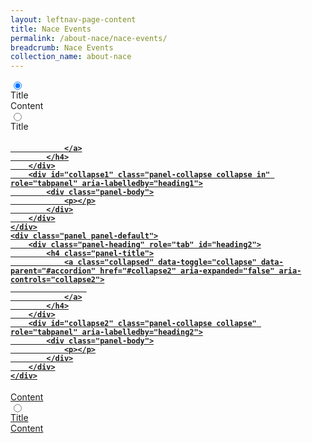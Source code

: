 ```yaml
---
layout: leftnav-page-content
title: Nace Events
permalink: /about-nace/nace-events/
breadcrumb: Nace Events
collection_name: about-nace
---
```



 <div class="accordion">
     <input type="radio" name="select" class="accordion-select" checked />
    <div class="accordion-title"><span>Title</span></div>
    <div class="accordion-content">Content</div> 
         <input type="radio" name="select" class="accordion-select" />
    <div class="accordion-title"><span>Title</span></div><div class="panel-group" id="accordion" role="tablist" aria-multiselectable="true">
    <div class="panel panel-default">
        <div class="panel-heading" role="tab" id="heading1">
            <h4 class="panel-title">
                <a data-toggle="collapse" data-parent="#accordion" href="#collapse1" aria-expanded="true" aria-controls="collapse1">
                     
                </a>
            </h4>
        </div>
        <div id="collapse1" class="panel-collapse collapse in" role="tabpanel" aria-labelledby="heading1">
            <div class="panel-body">
                <p></p>
            </div>
        </div>
    </div>
    <div class="panel panel-default">
        <div class="panel-heading" role="tab" id="heading2">
            <h4 class="panel-title">
                <a class="collapsed" data-toggle="collapse" data-parent="#accordion" href="#collapse2" aria-expanded="false" aria-controls="collapse2">
                     
                </a>
            </h4>
        </div>
        <div id="collapse2" class="panel-collapse collapse" role="tabpanel" aria-labelledby="heading2">
            <div class="panel-body">
                <p></p>
            </div>
        </div>
    </div>
</div>
    <div class="accordion-content">Content</div> 
         <input type="radio" name="select" class="accordion-select" />
    <div class="accordion-title"><span>Title</span></div>
    <div class="accordion-content">Content</div> 
</div> 
